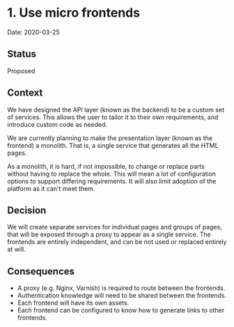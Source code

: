 # 1. Use micro frontends

Date: 2020-03-25

## Status

Proposed

## Context

We have designed the API layer (known as the backend) to be a custom set of services. This allows the user to tailor it
to their own requirements, and introduce custom code as needed.

We are currently planning to make the presentation layer (known as the frontend) a monolith. That is, a single service
that generates all the HTML pages.

As a monolith, it is hard, if not impossible, to change or replace parts without having to replace the whole. This will
mean a lot of configuration options to support differing requirements. It will also limit adoption of the platform as it
can't meet them.

## Decision

We will create separate services for individual pages and groups of pages, that will be exposed through a proxy to
appear as a single service. The frontends are entirely independent, and can be not used or replaced entirely at will.

## Consequences

- A proxy (e.g. Nginx, Varnish) is required to route between the frontends.
- Authentication knowledge will need to be shared between the frontends.
- Each frontend will have its own assets.
- Each frontend can be configured to know how to generate links to other frontends.
